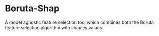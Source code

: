 # Boruta-Shap
A model agnostic feature selection tool which combines both the Boruta feature selection algorithm with shapley values.  
